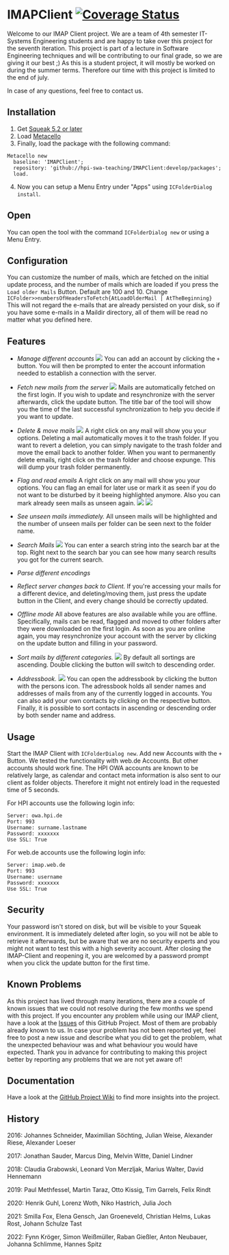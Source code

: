 # IMAPClient [![Coverage Status](https://coveralls.io/repos/github/hpi-swa-teaching/IMAPClient/badge.svg?branch=develop)](https://coveralls.io/github/hpi-swa-teaching/IMAPClient?branch=develop)
 
Welcome to our IMAP Client project. We are a team of 4th semester IT-Systems Engineering students and are happy to take over this project for the seventh iteration.
This project is part of a lecture in Software Engineering techniques and will be contributing to our final grade, so we are giving it our best ;)
As this is a student project, it will mostly be worked on during the summer terms. Therefore our time with this project is limited to the end of july.

In case of any questions, feel free to contact us.
 
## Installation
1. Get [Squeak 5.2 or later](http://www.squeak.org)
2. Load [Metacello](https://github.com/metacello/metacello)
3. Finally, load the package with the following command:

```
Metacello new
  baseline: 'IMAPClient';
  repository: 'github://hpi-swa-teaching/IMAPClient:develop/packages';
  load.
```

4. Now you can setup a Menu Entry under "Apps" using `ICFolderDialog install`.


## Open
You can open the tool with the command `ICFolderDialog new` or using a Menu Entry.

 ## Configuration
 You can customize the number of mails, which are fetched on the initial update process, and the number of mails which are loaded if you press the `Load older Mails` Button. Default are 100 and 10. Change `ICFolder>>numbersOfHeadersToFetch{AtLoadOlderMail | AtTheBeginning}`
 This will not regard the e-mails that are already persisted on your disk, so if you have some e-mails in a Maildir directory, all of them will be read no matter what you defined here.
 
 ## Features
 - _Manage different accounts_
  ![](screenshots/addAccount.png)
  You can add an account by clicking the `+` button. You will then be prompted to enter the account information needed to establish a connection with the server.
  
 - _Fetch new mails from the server_
  ![](screenshots/updating.png)
  Mails are automatically fetched on the first login. If you wish to update and resynchronize with the server afterwards, click the update button. The title bar of the tool will show you the time of the last successful synchronization to help you decide if you want to update.
  
 - _Delete & move mails_
 ![](screenshots/move.png)
 A right click on any mail will show you your options. Deleting a mail automatically moves it to the trash folder. If you want to revert a deletion, you can simply navigate to the trash folder and move the email back to another folder.
 When you want to permanently delete emails, right click on the trash folder and choose expunge. This will dump your trash folder permanently.
 
 - _Flag and read emails_
  A right click on any mail will show you your options. You can flag an email for later use or mark it as seen if you do not want to be disturbed by it beeing highlighted anymore. Also you can mark already seen mails as unseen again.
  ![](screenshots/flag.png)
  ![](screenshots/unflag.png)
    
 - _See unseen mails immediately._ 
 All unseen mails will be highlighted and the number of unseen mails per folder can be seen next to the folder name.
 
 - _Search Mails_
  ![](screenshots/search.png)
  You can enter a search string into the search bar at the top. Right next to the search bar you can see how many search results you got for the current search.
 
 - _Parse different encodings_
 
 - _Reflect server changes back to Client._
 If you're accessing your mails for a different device, and deleting/moving them, just press the update button in the Client, and every change should be correctly updated.
 
 - _Offline mode_
  All above features are also available while you are offline. Specifically, mails can be read, flagged and moved to other folders after they were downloaded on the first login. As soon as you are online again, you may resynchronize your account with the server by clicking on the update button and filling in your password.
 
 - _Sort mails by different categories._ 
   ![](screenshots/sort.png)
 By default all sortings are ascending. Double clicking the button will switch to descending order.
 
 - _Addressbook._ 
   ![](screenshots/addressbook.png)
 You can open the addressbook by clicking the button with the persons icon. The adressbook holds all sender names and addresses of mails from any of the currently logged in accounts. You can also add your own contacts by clicking on the respective button. Finally, it is possible to sort contacts in ascending or descending order by both sender name and address.

## Usage
Start the IMAP Client with `ICFolderDialog new`. Add new Accounts with the `+` Button. We tested the functionality with web.de Accounts. But other accounts should work fine.
The HPI OWA accounts are known to be relatively large, as calendar and contact meta information is also sent to our client as folder objects. Therefore it might not entirely load in the requested time of 5 seconds.

For HPI accounts use the following login info:
``` 
Server: owa.hpi.de
Port: 993
Username: surname.lastname
Password: xxxxxxx
Use SSL: True
```
For web.de accounts use the following login info:
``` 
Server: imap.web.de
Port: 993
Username: username
Password: xxxxxxx
Use SSL: True
```

## Security
Your password isn't stored on disk, but will be visible to your Squeak environment. It is immediately deleted after login, so you will not be able to retrieve it afterwards, but be aware that we are no security experts and you might not want to test this with a high severity account.
After closing the IMAP-Client and reopening it, you are welcomed by a password prompt when you click the update button for the first time.

## Known Problems

As this project has lived through many iterations, there are a couple of known issues that we could not resolve during the few months we spend with this project. 
If you encounter any problem while using our IMAP client, have a look at the [Issues](https://github.com/hpi-swa-teaching/IMAPClient/issues) of this GitHub Project. Most of them are probably already known to us.
In case your problem has not been reported yet, feel free to post a new issue and describe what you did to get the problem, what the unexpected behaviour was and what behaviour you would have expected. 
Thank you in advance for contributing to making this project better by reporting any problems that we are not yet aware of!

## Documentation

Have a look at the [GitHub Project Wiki](https://github.com/hpi-swa-teaching/IMAPClient/wiki) to find more insights into the project.

## History
2016: Johannes Schneider, Maximilian Söchting, Julian Weise, Alexander Riese, Alexander Loeser

2017: Jonathan Sauder, Marcus Ding, Melvin Witte, Daniel Lindner

2018: Claudia Grabowski, Leonard Von Merzljak, Marius Walter, David Hennemann

2019: Paul Methfessel, Martin Taraz, Otto Kissig, Tim Garrels, Felix Rindt

2020: Henrik Guhl, Lorenz Woth, Niko Hastrich, Julia Joch

2021: Smilla Fox, Elena Gensch, Jan Groeneveld, Christian Helms, Lukas Rost, Johann Schulze Tast

2022: Fynn Kröger, Simon Weißmüller, Raban Gießler, Anton Neubauer, Johanna Schlimme, Hannes Spitz
